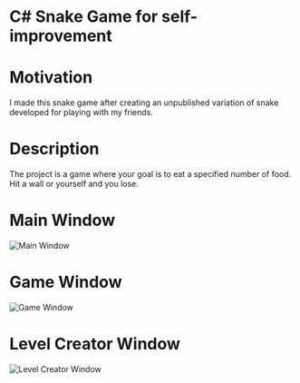 # C# Snake Game for self-improvement

# Motivation
I made this snake game after creating an unpublished variation of snake developed for playing with my friends.

# Description
The project is a game where your goal is to eat a specified number of food. Hit a wall or yourself and you lose.

# Main Window

![Main Window](https://i.imgur.com/D6uaoox.png)

# Game Window

![Game Window](https://i.imgur.com/1o5INE9.png)

# Level Creator Window

![Level Creator Window](https://i.imgur.com/MKFRvmp.png)
